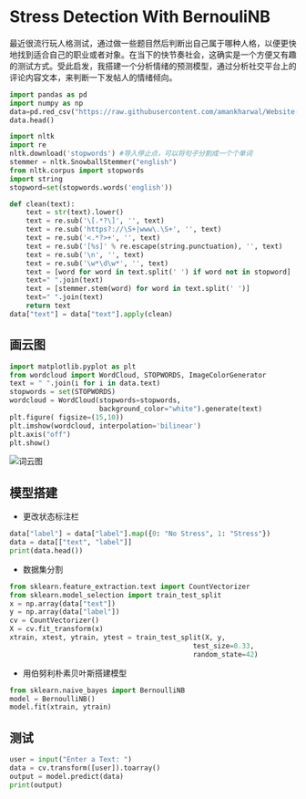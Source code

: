 # Stress Detection With BernouliNB
最近很流行玩人格测试，通过做一些题目然后判断出自己属于哪种人格，以便更快地找到适合自己的职业或者对象。在当下的快节奏社会，这确实是一个方便又有趣的测试方式。受此启发，我搭建一个分析情绪的预测模型，通过分析社交平台上的评论内容文本，来判断一下发帖人的情绪倾向。
```python
import pandas as pd
import numpy as np
data=pd.red_csv("https://raw.githubusercontent.com/amankharwal/Website-data/master/stress.csv")
data.head()
```
```python
import nltk
import re
nltk.download('stopwords') #导入停止点，可以将句子分割成一个个单词
stemmer = nltk.SnowballStemmer("english")
from nltk.corpus import stopwords
import string
stopword=set(stopwords.words('english'))

def clean(text):
    text = str(text).lower()
    text = re.sub('\[.*?\]', '', text)
    text = re.sub('https?://\S+|www\.\S+', '', text)
    text = re.sub('<.*?>+', '', text)
    text = re.sub('[%s]' % re.escape(string.punctuation), '', text)
    text = re.sub('\n', '', text)
    text = re.sub('\w*\d\w*', '', text)
    text = [word for word in text.split(' ') if word not in stopword]
    text=" ".join(text)
    text = [stemmer.stem(word) for word in text.split(' ')]
    text=" ".join(text)
    return text
data["text"] = data["text"].apply(clean)
```
## 画云图
```python
import matplotlib.pyplot as plt
from wordcloud import WordCloud, STOPWORDS, ImageColorGenerator
text = " ".join(i for i in data.text)
stopwords = set(STOPWORDS)
wordcloud = WordCloud(stopwords=stopwords, 
                      background_color="white").generate(text)
plt.figure( figsize=(15,10))
plt.imshow(wordcloud, interpolation='bilinear')
plt.axis("off")
plt.show()
```
![词云图](https://github.com/TGF-B/Stress-Detection-NB/blob/main/Figure_1.png)

## 模型搭建
  - 更改状态标注栏
  ```python
  data["label"] = data["label"].map({0: "No Stress", 1: "Stress"})
  data = data[["text", "label"]]
  print(data.head())
  ```
   - 数据集分割
   ```python
   from sklearn.feature_extraction.text import CountVectorizer
  from sklearn.model_selection import train_test_split
  x = np.array(data["text"])
  y = np.array(data["label"])
  cv = CountVectorizer()
  X = cv.fit_transform(x)
  xtrain, xtest, ytrain, ytest = train_test_split(X, y, 
                                                test_size=0.33, 
                                                random_state=42)
  ```
  - 用伯努利朴素贝叶斯搭建模型
  ```python
  from sklearn.naive_bayes import BernoulliNB
  model = BernoulliNB()
  model.fit(xtrain, ytrain)
  ```
## 测试
```python
user = input("Enter a Text: ")
data = cv.transform([user]).toarray()
output = model.predict(data)
print(output)
```

